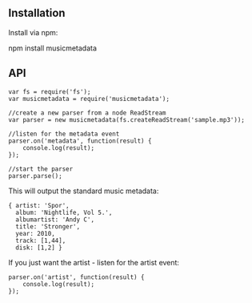 Installation
------------

Install via npm:

npm install musicmetadata

API
-----------------

    var fs = require('fs');
    var musicmetadata = require('musicmetadata');
    
    //create a new parser from a node ReadStream
    var parser = new musicmetadata(fs.createReadStream('sample.mp3'));
    
    //listen for the metadata event
    parser.on('metadata', function(result) {
        console.log(result);
    });
    
    //start the parser
    parser.parse();


This will output the standard music metadata:

    { artist: 'Spor',
      album: 'Nightlife, Vol 5.',
      albumartist: 'Andy C',
      title: 'Stronger',
      year: 2010,
      track: [1,44],
      disk: [1,2] }
      
If you just want the artist - listen for the artist event:

    parser.on('artist', function(result) {
        console.log(result);
    });
